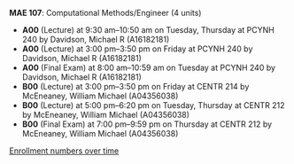 **MAE 107**: Computational Methods/Engineer (4 units)

- **A00** (Lecture) at 9:30 am–10:50 am on Tuesday, Thursday at PCYNH 240 by Davidson, Michael R (A16182181)
- **A00** (Lecture) at 3:00 pm–3:50 pm on Friday at PCYNH 240 by Davidson, Michael R (A16182181)
- **A00** (Final Exam) at 8:00 am–10:59 am on Tuesday at PCYNH 240 by Davidson, Michael R (A16182181)
- **B00** (Lecture) at 3:00 pm–3:50 pm on Friday at CENTR 214 by McEneaney, William Michael (A04356038)
- **B00** (Lecture) at 5:00 pm–6:20 pm on Tuesday, Thursday at CENTR 212 by McEneaney, William Michael (A04356038)
- **B00** (Final Exam) at 7:00 pm–9:59 pm on Thursday at CENTR 212 by McEneaney, William Michael (A04356038)

[Enrollment numbers over time](./MAE107.tsv)
